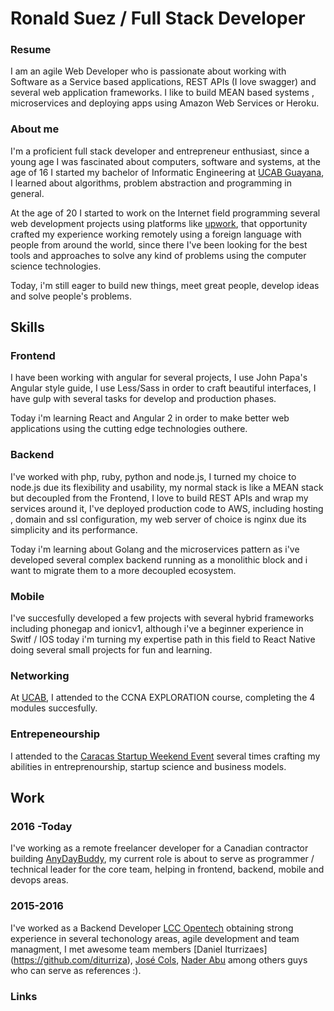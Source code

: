 # Ronald Suez / Full Stack Developer

### Resume

I am an agile Web Developer who is passionate about working with Software as a Service based applications, REST APIs (I love swagger) and several web application frameworks. I like to build MEAN based systems , microservices and deploying apps using Amazon Web Services or Heroku.


### About me

I'm a proficient full stack developer and entrepreneur enthusiast, since a young age I was fascinated about computers, software and systems, at the age of 16  I started my bachelor of Informatic Engineering at [UCAB Guayana](http://guayanaweb.ucab.edu.ve/), I learned about algorithms, problem abstraction and programming in general.

At the age of 20 I started to work on the Internet field programming several web development projects using platforms like [upwork](https://www.upwork.com/freelancers/~01ba4f039661b19550), that opportunity crafted my experience working remotely using a foreign language with people from around the world, since there I've been looking for the best tools and approaches to solve any kind of problems using the computer science technologies. 

Today, i'm still eager to build new things, meet great people, develop ideas and solve people's problems. 


## Skills 


### Frontend

I have been working with angular for several projects, I use John Papa's Angular style guide, I use Less/Sass in order to craft beautiful interfaces,  I have gulp with several tasks for develop and production phases.

Today i'm learning React and Angular 2 in order to make better web applications using the cutting edge technologies outhere.

### Backend

I've worked with php, ruby, python and node.js, I turned my choice to node.js due its flexibility and usability, my normal stack is like a MEAN stack but decoupled from the Frontend, I love to build REST APIs and wrap my services around it, I've deployed production code to AWS, including hosting , domain and ssl configuration,  my web server of choice is nginx due its simplicity and its performance. 

Today i'm learning about Golang and the microservices pattern as i've developed several complex backend running as a monolithic block and i want to migrate them to a more decoupled ecosystem.

### Mobile

I've succesfully developed a few projects with several hybrid frameworks including phonegap and ionicv1, although i've a beginner experience in Switf / IOS today i'm turning my expertise path in this field to React Native doing several small projects for fun and learning.

### Networking

At  [UCAB](http://guayanaweb.ucab.edu.ve/descripcion-de-la-academia.html), I attended to the CCNA EXPLORATION course, completing the 4 modules succesfully.

### Entrepeneourship

I attended to the [Caracas Startup Weekend Event](http://www.up.co/communities/venezuela/caracas/?lang=es) several times crafting my abilities in entreprenourship, startup science and business models.



## Work

### 2016 -Today

I've working as a remote freelancer developer for a Canadian contractor building [AnyDayBuddy](https://staging.anydaybuddy.com/), my current role is about to serve as programmer / technical leader for the core team, helping in frontend, backend, mobile and devops areas.

### 2015-2016

I've worked as a Backend Developer [LCC Opentech](http://lccopen.tech/) obtaining strong experience in several techonology areas, agile development and team managment, I met awesome team members [Daniel Iturrizaes] (https://github.com/diturriza), [José Cols](https://github.com/josecols), [Nader Abu](https://github.com/naderst)
among others guys who can serve as references :).

### Links

